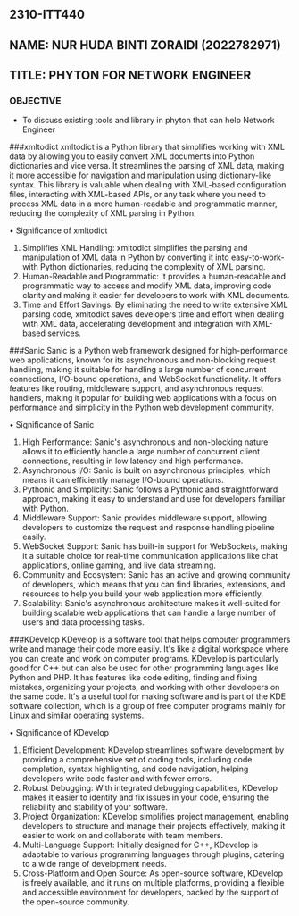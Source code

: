 ## 2310-ITT440
## NAME:  NUR HUDA BINTI ZORAIDI (2022782971) 
## TITLE: PHYTON FOR NETWORK ENGINEER
### OBJECTIVE
- To discuss existing tools and library in phyton that can help Network Engineer

###xmltodict
xmltodict is a Python library that simplifies working with XML data by allowing you to easily convert XML documents into Python dictionaries and vice versa. It streamlines the parsing of XML data, making it more accessible for navigation and manipulation using dictionary-like syntax. This library is valuable when dealing with XML-based configuration files, interacting with XML-based APIs, or any task where you need to process XML data in a more human-readable and programmatic manner, reducing the complexity of XML parsing in Python.

•	Significance of xmltodict

1.	Simplifies XML Handling: xmltodict simplifies the parsing and manipulation of XML data in Python by converting it into easy-to-work-with Python dictionaries, reducing the complexity of XML parsing.
2.	Human-Readable and Programmatic: It provides a human-readable and programmatic way to access and modify XML data, improving code clarity and making it easier for developers to work with XML documents.
3.	Time and Effort Savings: By eliminating the need to write extensive XML parsing code, xmltodict saves developers time and effort when dealing with XML data, accelerating development and integration with XML-based services.

###Sanic 
Sanic is a Python web framework designed for high-performance web applications, known for its asynchronous and non-blocking request handling, making it suitable for handling a large number of concurrent connections, I/O-bound operations, and WebSocket functionality. It offers features like routing, middleware support, and asynchronous request handlers, making it popular for building web applications with a focus on performance and simplicity in the Python web development community.

•	Significance of Sanic
1.	High Performance: Sanic's asynchronous and non-blocking nature allows it to efficiently handle a large number of concurrent client connections, resulting in low latency and high performance. 
2.	Asynchronous I/O: Sanic is built on asynchronous principles, which means it can efficiently manage I/O-bound operations. 
3.	Pythonic and Simplicity: Sanic follows a Pythonic and straightforward approach, making it easy to understand and use for developers familiar with Python. 
4.	Middleware Support: Sanic provides middleware support, allowing developers to customize the request and response handling pipeline easily. 
5.	WebSocket Support: Sanic has built-in support for WebSockets, making it a suitable choice for real-time communication applications like chat applications, online gaming, and live data streaming.
6.	Community and Ecosystem: Sanic has an active and growing community of developers, which means that you can find libraries, extensions, and resources to help you build your web application more efficiently.
7.	Scalability: Sanic's asynchronous architecture makes it well-suited for building scalable web applications that can handle a large number of users and data processing tasks.

###KDevelop
KDevelop is a software tool that helps computer programmers write and manage their code more easily. It's like a digital workspace where you can create and work on computer programs. KDevelop is particularly good for C++ but can also be used for other programming languages like Python and PHP. It has features like code editing, finding and fixing mistakes, organizing your projects, and working with other developers on the same code. It's a useful tool for making software and is part of the KDE software collection, which is a group of free computer programs mainly for Linux and similar operating systems.

•	Significance of KDevelop
1.	Efficient Development: KDevelop streamlines software development by providing a comprehensive set of coding tools, including code completion, syntax highlighting, and code navigation, helping developers write code faster and with fewer errors.
2.	Robust Debugging: With integrated debugging capabilities, KDevelop makes it easier to identify and fix issues in your code, ensuring the reliability and stability of your software.
3.	Project Organization: KDevelop simplifies project management, enabling developers to structure and manage their projects effectively, making it easier to work on and collaborate with team members.
4.	Multi-Language Support: Initially designed for C++, KDevelop is adaptable to various programming languages through plugins, catering to a wide range of development needs.
5.	Cross-Platform and Open Source: As open-source software, KDevelop is freely available, and it runs on multiple platforms, providing a flexible and accessible environment for developers, backed by the support of the open-source community.
